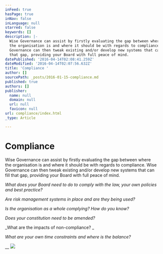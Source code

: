 ```yaml
---
inFeed: true
hasPage: true
inNav: false
inLanguage: null
starred: false
keywords: []
description: |-
  Wise Governance can assist by firstly evaluating the gap between where
  the organisation is and where it should be with regards to compliance. Wise
  Governance can then tweak existing and/or develop new systems that can fill
  that gap, providing your Board with full peace of mind.
datePublished: '2016-04-14T02:08:41.259Z'
dateModified: '2016-04-14T02:07:56.632Z'
title: 'Compliance '
author: []
sourcePath: _posts/2016-01-15-compliance.md
published: true
authors: []
publisher:
  name: null
  domain: null
  url: null
  favicon: null
url: compliance/index.html
_type: Article

---
```

# Compliance 

Wise Governance can assist by firstly evaluating the gap between where
the organisation is and where it should be with regards to compliance. Wise
Governance can then tweak existing and/or develop new systems that can fill
that gap, providing your Board with full peace of mind.

_What does your Board need to do to comply with the law, your own policies
and best practice?_

_Are risk management systems in place and are they being used?_

_Is the organisation as a whole complying? How do you know?_

_Does your constitution need to be amended?_

_What are the impacts of non-compliance? _

_What are your own time constraints and where is the balance?_

__
![](https://s3-us-west-2.amazonaws.com/the-grid-img/p/2ff1ff8993abf357672c0e389b8a4211e04c1a88.png)